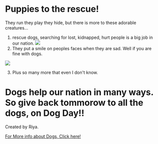 # Puppies to the rescue!

They run they play they hide, but there is more to these adorable creatures...

1.  rescue dogs, searching for lost, kidnapped, hurt people is a big job in our nation.
![](http://thumbs.dreamstime.com/z/basset-hound-puppies-wearing-work-hats-different-occupations-including-fireman-construction-worker-veterinarian-49507048.jpg)
2. They put a smile on peoples faces when they are sad. Well if you are fine with dogs. 

![](https://s-media-cache-ak0.pinimg.com/236x/10/74/53/107453ecd45a1205bf2f6b87ae6a1db7.jpg)

3. Plus so many more that even I don't know. 

# Dogs help our nation in many ways. So give back tommorow to all the dogs, on Dog Day!! 

Created by Riya.

[For More info about Dogs, Click here!](https://www.google.com )
